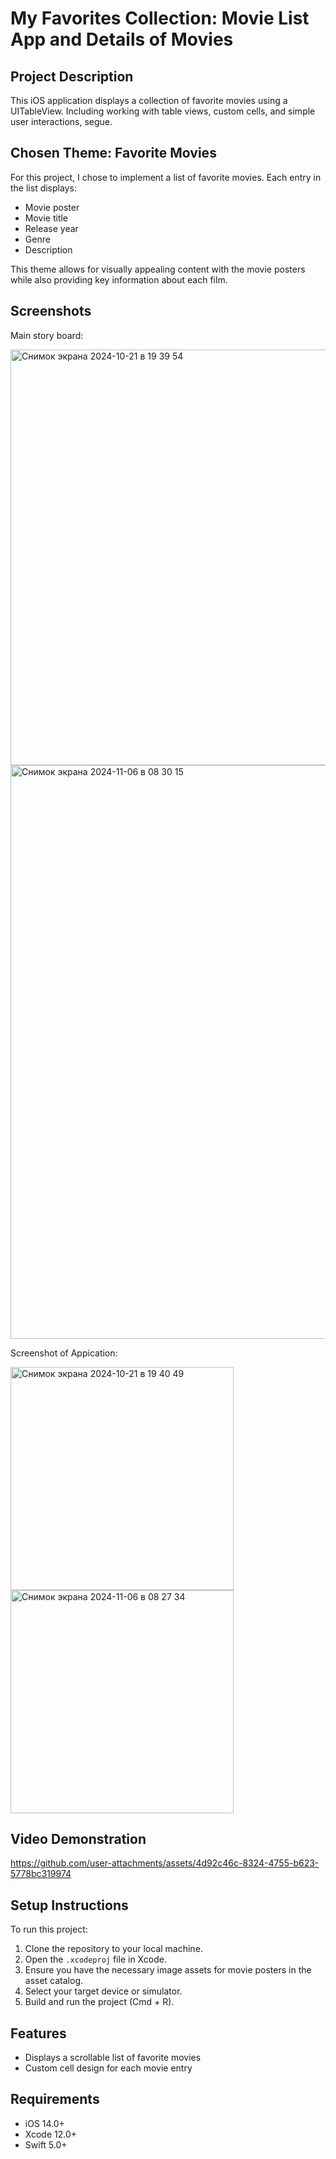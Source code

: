 # My Favorites Collection: Movie List App and Details of Movies

## Project Description
This iOS application displays a collection of favorite movies using a UITableView. Including working with table views, custom cells, and simple user interactions, segue.

## Chosen Theme: Favorite Movies
For this project, I chose to implement a list of favorite movies. Each entry in the list displays:
- Movie poster
- Movie title
- Release year
- Genre
- Description

This theme allows for visually appealing content with the movie posters while also providing key information about each film.

## Screenshots
Main story board:

<img width="665" alt="Снимок экрана 2024-10-21 в 19 39 54" src="https://github.com/user-attachments/assets/60aec6bf-9728-482f-abd6-f1a006db561e">

<img width="918" alt="Снимок экрана 2024-11-06 в 08 30 15" src="https://github.com/user-attachments/assets/aa26a948-96a2-46e7-94e0-6529fd906da5">


Screenshot of Appication:

<img width="357" alt="Снимок экрана 2024-10-21 в 19 40 49" src="https://github.com/user-attachments/assets/eff5d5a3-c8bb-4ff8-9127-4d79e64c2630">

<img width="357" alt="Снимок экрана 2024-11-06 в 08 27 34" src="https://github.com/user-attachments/assets/df08fd97-643c-47e6-9365-9bd2cfe8f996">




## Video Demonstration


https://github.com/user-attachments/assets/4d92c46c-8324-4755-b623-5778bc319974


## Setup Instructions
To run this project:

1. Clone the repository to your local machine.
2. Open the `.xcodeproj` file in Xcode.
3. Ensure you have the necessary image assets for movie posters in the asset catalog.
4. Select your target device or simulator.
5. Build and run the project (Cmd + R).

## Features
- Displays a scrollable list of favorite movies
- Custom cell design for each movie entry

## Requirements
- iOS 14.0+
- Xcode 12.0+
- Swift 5.0+
